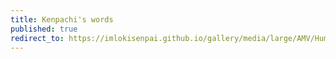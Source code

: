 ```yaml
---
title: Kenpachi's words
published: true
redirect_to: https://imlokisenpai.github.io/gallery/media/large/AMV/Human_Nature_Kenpachi_s_Words_Bleach__b0gXTSLwW0c_134.mp4
---
```



